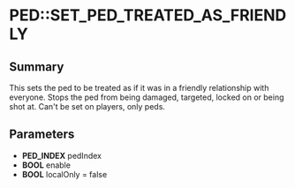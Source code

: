 # PED::SET_PED_TREATED_AS_FRIENDLY

## Summary
This sets the ped to be treated as if it was in a friendly relationship with everyone.
Stops the ped from being damaged, targeted, locked on or being shot at. Can't be set on players, only peds.

## Parameters
* **PED_INDEX** pedIndex
* **BOOL** enable
* **BOOL** localOnly = false